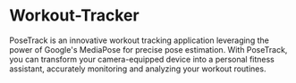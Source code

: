 # Workout-Tracker
PoseTrack is an innovative workout tracking application leveraging the power of Google's MediaPose for precise pose estimation. With PoseTrack, you can transform your camera-equipped device into a personal fitness assistant, accurately monitoring and analyzing your workout routines.
